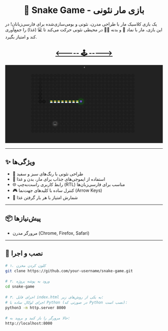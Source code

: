 # <div align="center">🐍 Snake Game - بازی مار نئونی</div>

یک بازی کلاسیک مار با طراحی مدرن، نئونی و بومی‌سازی‌شده برای فارسی‌زبانان! در این بازی، مار با نماد 👾 و بدنه 👨‍💻 در محیطی نئونی حرکت می‌کند تا 💻 (غذا) را جمع‌آوری کند و امتیاز بگیرد.

## <div align="center"> <a href="https://phix0n-z3r.github.io/snake-game/"> <----- 🕹 -----> </a></div>

<p align="center">
  <img src="demo.jpg" alt="نمایش بازی مار" width="600"/>
</p>

---

## ✨ ویژگی‌ها

- 🎨 طراحی نئونی با رنگ‌های سبز و سفید
- 👾 استفاده از ایموجی‌های جذاب برای مار، بدن و غذا
- 🌐 رابط کاربری راست‌به‌چپ (RTL) مناسب برای فارسی‌زبان‌ها
- 🎮 کنترل ساده با کلیدهای جهت‌نما (Arrow Keys)
- 💯 شمارش امتیاز با هر بار گرفتن غذا

---

## 📦 پیش‌نیازها

- مرورگر مدرن (Chrome, Firefox, Safari)

---

## 🚀 نصب و اجرا

```bash
# ۱. کلون کردن مخزن
git clone https://github.com/your-username/snake-game.git

# ۲. ورود به پوشه پروژه
cd snake-game

# ۳. اجرای فایل index.html به یکی از روش‌های زیر:
# اجرای لوکال ساده با Python (در صورتی که Python نصب است):
python3 -m http.server 8000

# حالا مرورگر را باز کنید و بروید به:
http://localhost:8000
